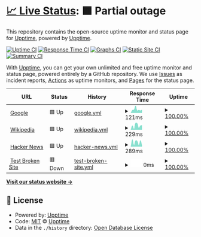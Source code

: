 # [📈 Live Status](https://status.rangeevents.xyz): <!--live status--> **🟧 Partial outage**

This repository contains the open-source uptime monitor and status page for [Upptime](https://upptime.js.org), powered by [Upptime](https://github.com/upptime/upptime).

[![Uptime CI](https://github.com/upptime/upptime/workflows/Uptime%20CI/badge.svg)](https://github.com/upptime/upptime/actions?query=workflow%3A%22Uptime+CI%22)
[![Response Time CI](https://github.com/upptime/upptime/workflows/Response%20Time%20CI/badge.svg)](https://github.com/upptime/upptime/actions?query=workflow%3A%22Response+Time+CI%22)
[![Graphs CI](https://github.com/upptime/upptime/workflows/Graphs%20CI/badge.svg)](https://github.com/upptime/upptime/actions?query=workflow%3A%22Graphs+CI%22)
[![Static Site CI](https://github.com/upptime/upptime/workflows/Static%20Site%20CI/badge.svg)](https://github.com/upptime/upptime/actions?query=workflow%3A%22Static+Site+CI%22)
[![Summary CI](https://github.com/upptime/upptime/workflows/Summary%20CI/badge.svg)](https://github.com/upptime/upptime/actions?query=workflow%3A%22Summary+CI%22)

With [Upptime](https://upptime.js.org), you can get your own unlimited and free uptime monitor and status page, powered entirely by a GitHub repository. We use [Issues](https://github.com/upptime/upptime/issues) as incident reports, [Actions](https://github.com/upptime/upptime/actions) as uptime monitors, and [Pages](https://status.rangeevents.xyz) for the status page.

<!--start: status pages-->
<!-- This summary is generated by Upptime (https://github.com/upptime/upptime) -->
<!-- Do not edit this manually, your changes will be overwritten -->
<!-- prettier-ignore -->
| URL | Status | History | Response Time | Uptime |
| --- | ------ | ------- | ------------- | ------ |
| <img alt="" src="https://favicons.githubusercontent.com/www.google.com" height="13"> [Google](https://www.google.com) | 🟩 Up | [google.yml](https://github.com/danielbParadocs/RangeEventsStatus2/commits/HEAD/history/google.yml) | <details><summary><img alt="Response time graph" src="./graphs/google/response-time-week.png" height="20"> 121ms</summary><br><a href="https://status.rangeevents.xyz/history/google"><img alt="Response time 89" src="https://img.shields.io/endpoint?url=https%3A%2F%2Fraw.githubusercontent.com%2FdanielbParadocs%2FRangeEventsStatus2%2FHEAD%2Fapi%2Fgoogle%2Fresponse-time.json"></a><br><a href="https://status.rangeevents.xyz/history/google"><img alt="24-hour response time 67" src="https://img.shields.io/endpoint?url=https%3A%2F%2Fraw.githubusercontent.com%2FdanielbParadocs%2FRangeEventsStatus2%2FHEAD%2Fapi%2Fgoogle%2Fresponse-time-day.json"></a><br><a href="https://status.rangeevents.xyz/history/google"><img alt="7-day response time 121" src="https://img.shields.io/endpoint?url=https%3A%2F%2Fraw.githubusercontent.com%2FdanielbParadocs%2FRangeEventsStatus2%2FHEAD%2Fapi%2Fgoogle%2Fresponse-time-week.json"></a><br><a href="https://status.rangeevents.xyz/history/google"><img alt="30-day response time 113" src="https://img.shields.io/endpoint?url=https%3A%2F%2Fraw.githubusercontent.com%2FdanielbParadocs%2FRangeEventsStatus2%2FHEAD%2Fapi%2Fgoogle%2Fresponse-time-month.json"></a><br><a href="https://status.rangeevents.xyz/history/google"><img alt="1-year response time 89" src="https://img.shields.io/endpoint?url=https%3A%2F%2Fraw.githubusercontent.com%2FdanielbParadocs%2FRangeEventsStatus2%2FHEAD%2Fapi%2Fgoogle%2Fresponse-time-year.json"></a></details> | <details><summary><a href="https://status.rangeevents.xyz/history/google">100.00%</a></summary><a href="https://status.rangeevents.xyz/history/google"><img alt="All-time uptime 100.00%" src="https://img.shields.io/endpoint?url=https%3A%2F%2Fraw.githubusercontent.com%2FdanielbParadocs%2FRangeEventsStatus2%2FHEAD%2Fapi%2Fgoogle%2Fuptime.json"></a><br><a href="https://status.rangeevents.xyz/history/google"><img alt="24-hour uptime 100.00%" src="https://img.shields.io/endpoint?url=https%3A%2F%2Fraw.githubusercontent.com%2FdanielbParadocs%2FRangeEventsStatus2%2FHEAD%2Fapi%2Fgoogle%2Fuptime-day.json"></a><br><a href="https://status.rangeevents.xyz/history/google"><img alt="7-day uptime 100.00%" src="https://img.shields.io/endpoint?url=https%3A%2F%2Fraw.githubusercontent.com%2FdanielbParadocs%2FRangeEventsStatus2%2FHEAD%2Fapi%2Fgoogle%2Fuptime-week.json"></a><br><a href="https://status.rangeevents.xyz/history/google"><img alt="30-day uptime 100.00%" src="https://img.shields.io/endpoint?url=https%3A%2F%2Fraw.githubusercontent.com%2FdanielbParadocs%2FRangeEventsStatus2%2FHEAD%2Fapi%2Fgoogle%2Fuptime-month.json"></a><br><a href="https://status.rangeevents.xyz/history/google"><img alt="1-year uptime 100.00%" src="https://img.shields.io/endpoint?url=https%3A%2F%2Fraw.githubusercontent.com%2FdanielbParadocs%2FRangeEventsStatus2%2FHEAD%2Fapi%2Fgoogle%2Fuptime-year.json"></a></details>
| <img alt="" src="https://favicons.githubusercontent.com/en.wikipedia.org" height="13"> [Wikipedia](https://en.wikipedia.org) | 🟩 Up | [wikipedia.yml](https://github.com/danielbParadocs/RangeEventsStatus2/commits/HEAD/history/wikipedia.yml) | <details><summary><img alt="Response time graph" src="./graphs/wikipedia/response-time-week.png" height="20"> 229ms</summary><br><a href="https://status.rangeevents.xyz/history/wikipedia"><img alt="Response time 193" src="https://img.shields.io/endpoint?url=https%3A%2F%2Fraw.githubusercontent.com%2FdanielbParadocs%2FRangeEventsStatus2%2FHEAD%2Fapi%2Fwikipedia%2Fresponse-time.json"></a><br><a href="https://status.rangeevents.xyz/history/wikipedia"><img alt="24-hour response time 359" src="https://img.shields.io/endpoint?url=https%3A%2F%2Fraw.githubusercontent.com%2FdanielbParadocs%2FRangeEventsStatus2%2FHEAD%2Fapi%2Fwikipedia%2Fresponse-time-day.json"></a><br><a href="https://status.rangeevents.xyz/history/wikipedia"><img alt="7-day response time 229" src="https://img.shields.io/endpoint?url=https%3A%2F%2Fraw.githubusercontent.com%2FdanielbParadocs%2FRangeEventsStatus2%2FHEAD%2Fapi%2Fwikipedia%2Fresponse-time-week.json"></a><br><a href="https://status.rangeevents.xyz/history/wikipedia"><img alt="30-day response time 186" src="https://img.shields.io/endpoint?url=https%3A%2F%2Fraw.githubusercontent.com%2FdanielbParadocs%2FRangeEventsStatus2%2FHEAD%2Fapi%2Fwikipedia%2Fresponse-time-month.json"></a><br><a href="https://status.rangeevents.xyz/history/wikipedia"><img alt="1-year response time 193" src="https://img.shields.io/endpoint?url=https%3A%2F%2Fraw.githubusercontent.com%2FdanielbParadocs%2FRangeEventsStatus2%2FHEAD%2Fapi%2Fwikipedia%2Fresponse-time-year.json"></a></details> | <details><summary><a href="https://status.rangeevents.xyz/history/wikipedia">100.00%</a></summary><a href="https://status.rangeevents.xyz/history/wikipedia"><img alt="All-time uptime 100.00%" src="https://img.shields.io/endpoint?url=https%3A%2F%2Fraw.githubusercontent.com%2FdanielbParadocs%2FRangeEventsStatus2%2FHEAD%2Fapi%2Fwikipedia%2Fuptime.json"></a><br><a href="https://status.rangeevents.xyz/history/wikipedia"><img alt="24-hour uptime 100.00%" src="https://img.shields.io/endpoint?url=https%3A%2F%2Fraw.githubusercontent.com%2FdanielbParadocs%2FRangeEventsStatus2%2FHEAD%2Fapi%2Fwikipedia%2Fuptime-day.json"></a><br><a href="https://status.rangeevents.xyz/history/wikipedia"><img alt="7-day uptime 100.00%" src="https://img.shields.io/endpoint?url=https%3A%2F%2Fraw.githubusercontent.com%2FdanielbParadocs%2FRangeEventsStatus2%2FHEAD%2Fapi%2Fwikipedia%2Fuptime-week.json"></a><br><a href="https://status.rangeevents.xyz/history/wikipedia"><img alt="30-day uptime 100.00%" src="https://img.shields.io/endpoint?url=https%3A%2F%2Fraw.githubusercontent.com%2FdanielbParadocs%2FRangeEventsStatus2%2FHEAD%2Fapi%2Fwikipedia%2Fuptime-month.json"></a><br><a href="https://status.rangeevents.xyz/history/wikipedia"><img alt="1-year uptime 99.99%" src="https://img.shields.io/endpoint?url=https%3A%2F%2Fraw.githubusercontent.com%2FdanielbParadocs%2FRangeEventsStatus2%2FHEAD%2Fapi%2Fwikipedia%2Fuptime-year.json"></a></details>
| <img alt="" src="https://favicons.githubusercontent.com/news.ycombinator.com" height="13"> [Hacker News](https://news.ycombinator.com) | 🟩 Up | [hacker-news.yml](https://github.com/danielbParadocs/RangeEventsStatus2/commits/HEAD/history/hacker-news.yml) | <details><summary><img alt="Response time graph" src="./graphs/hacker-news/response-time-week.png" height="20"> 289ms</summary><br><a href="https://status.rangeevents.xyz/history/hacker-news"><img alt="Response time 221" src="https://img.shields.io/endpoint?url=https%3A%2F%2Fraw.githubusercontent.com%2FdanielbParadocs%2FRangeEventsStatus2%2FHEAD%2Fapi%2Fhacker-news%2Fresponse-time.json"></a><br><a href="https://status.rangeevents.xyz/history/hacker-news"><img alt="24-hour response time 419" src="https://img.shields.io/endpoint?url=https%3A%2F%2Fraw.githubusercontent.com%2FdanielbParadocs%2FRangeEventsStatus2%2FHEAD%2Fapi%2Fhacker-news%2Fresponse-time-day.json"></a><br><a href="https://status.rangeevents.xyz/history/hacker-news"><img alt="7-day response time 289" src="https://img.shields.io/endpoint?url=https%3A%2F%2Fraw.githubusercontent.com%2FdanielbParadocs%2FRangeEventsStatus2%2FHEAD%2Fapi%2Fhacker-news%2Fresponse-time-week.json"></a><br><a href="https://status.rangeevents.xyz/history/hacker-news"><img alt="30-day response time 280" src="https://img.shields.io/endpoint?url=https%3A%2F%2Fraw.githubusercontent.com%2FdanielbParadocs%2FRangeEventsStatus2%2FHEAD%2Fapi%2Fhacker-news%2Fresponse-time-month.json"></a><br><a href="https://status.rangeevents.xyz/history/hacker-news"><img alt="1-year response time 221" src="https://img.shields.io/endpoint?url=https%3A%2F%2Fraw.githubusercontent.com%2FdanielbParadocs%2FRangeEventsStatus2%2FHEAD%2Fapi%2Fhacker-news%2Fresponse-time-year.json"></a></details> | <details><summary><a href="https://status.rangeevents.xyz/history/hacker-news">100.00%</a></summary><a href="https://status.rangeevents.xyz/history/hacker-news"><img alt="All-time uptime 99.95%" src="https://img.shields.io/endpoint?url=https%3A%2F%2Fraw.githubusercontent.com%2FdanielbParadocs%2FRangeEventsStatus2%2FHEAD%2Fapi%2Fhacker-news%2Fuptime.json"></a><br><a href="https://status.rangeevents.xyz/history/hacker-news"><img alt="24-hour uptime 100.00%" src="https://img.shields.io/endpoint?url=https%3A%2F%2Fraw.githubusercontent.com%2FdanielbParadocs%2FRangeEventsStatus2%2FHEAD%2Fapi%2Fhacker-news%2Fuptime-day.json"></a><br><a href="https://status.rangeevents.xyz/history/hacker-news"><img alt="7-day uptime 100.00%" src="https://img.shields.io/endpoint?url=https%3A%2F%2Fraw.githubusercontent.com%2FdanielbParadocs%2FRangeEventsStatus2%2FHEAD%2Fapi%2Fhacker-news%2Fuptime-week.json"></a><br><a href="https://status.rangeevents.xyz/history/hacker-news"><img alt="30-day uptime 100.00%" src="https://img.shields.io/endpoint?url=https%3A%2F%2Fraw.githubusercontent.com%2FdanielbParadocs%2FRangeEventsStatus2%2FHEAD%2Fapi%2Fhacker-news%2Fuptime-month.json"></a><br><a href="https://status.rangeevents.xyz/history/hacker-news"><img alt="1-year uptime 99.91%" src="https://img.shields.io/endpoint?url=https%3A%2F%2Fraw.githubusercontent.com%2FdanielbParadocs%2FRangeEventsStatus2%2FHEAD%2Fapi%2Fhacker-news%2Fuptime-year.json"></a></details>
| <img alt="" src="https://favicons.githubusercontent.com/thissitedoesnotexist.koj.co" height="13"> [Test Broken Site](https://thissitedoesnotexist.koj.co) | 🟥 Down | [test-broken-site.yml](https://github.com/danielbParadocs/RangeEventsStatus2/commits/HEAD/history/test-broken-site.yml) | <details><summary><img alt="Response time graph" src="./graphs/test-broken-site/response-time-week.png" height="20"> 0ms</summary><br><a href="https://status.rangeevents.xyz/history/test-broken-site"><img alt="Response time 0" src="https://img.shields.io/endpoint?url=https%3A%2F%2Fraw.githubusercontent.com%2FdanielbParadocs%2FRangeEventsStatus2%2FHEAD%2Fapi%2Ftest-broken-site%2Fresponse-time.json"></a><br><a href="https://status.rangeevents.xyz/history/test-broken-site"><img alt="24-hour response time 0" src="https://img.shields.io/endpoint?url=https%3A%2F%2Fraw.githubusercontent.com%2FdanielbParadocs%2FRangeEventsStatus2%2FHEAD%2Fapi%2Ftest-broken-site%2Fresponse-time-day.json"></a><br><a href="https://status.rangeevents.xyz/history/test-broken-site"><img alt="7-day response time 0" src="https://img.shields.io/endpoint?url=https%3A%2F%2Fraw.githubusercontent.com%2FdanielbParadocs%2FRangeEventsStatus2%2FHEAD%2Fapi%2Ftest-broken-site%2Fresponse-time-week.json"></a><br><a href="https://status.rangeevents.xyz/history/test-broken-site"><img alt="30-day response time 0" src="https://img.shields.io/endpoint?url=https%3A%2F%2Fraw.githubusercontent.com%2FdanielbParadocs%2FRangeEventsStatus2%2FHEAD%2Fapi%2Ftest-broken-site%2Fresponse-time-month.json"></a><br><a href="https://status.rangeevents.xyz/history/test-broken-site"><img alt="1-year response time 0" src="https://img.shields.io/endpoint?url=https%3A%2F%2Fraw.githubusercontent.com%2FdanielbParadocs%2FRangeEventsStatus2%2FHEAD%2Fapi%2Ftest-broken-site%2Fresponse-time-year.json"></a></details> | <details><summary><a href="https://status.rangeevents.xyz/history/test-broken-site">100.00%</a></summary><a href="https://status.rangeevents.xyz/history/test-broken-site"><img alt="All-time uptime 100.00%" src="https://img.shields.io/endpoint?url=https%3A%2F%2Fraw.githubusercontent.com%2FdanielbParadocs%2FRangeEventsStatus2%2FHEAD%2Fapi%2Ftest-broken-site%2Fuptime.json"></a><br><a href="https://status.rangeevents.xyz/history/test-broken-site"><img alt="24-hour uptime 100.00%" src="https://img.shields.io/endpoint?url=https%3A%2F%2Fraw.githubusercontent.com%2FdanielbParadocs%2FRangeEventsStatus2%2FHEAD%2Fapi%2Ftest-broken-site%2Fuptime-day.json"></a><br><a href="https://status.rangeevents.xyz/history/test-broken-site"><img alt="7-day uptime 100.00%" src="https://img.shields.io/endpoint?url=https%3A%2F%2Fraw.githubusercontent.com%2FdanielbParadocs%2FRangeEventsStatus2%2FHEAD%2Fapi%2Ftest-broken-site%2Fuptime-week.json"></a><br><a href="https://status.rangeevents.xyz/history/test-broken-site"><img alt="30-day uptime 100.00%" src="https://img.shields.io/endpoint?url=https%3A%2F%2Fraw.githubusercontent.com%2FdanielbParadocs%2FRangeEventsStatus2%2FHEAD%2Fapi%2Ftest-broken-site%2Fuptime-month.json"></a><br><a href="https://status.rangeevents.xyz/history/test-broken-site"><img alt="1-year uptime 100.00%" src="https://img.shields.io/endpoint?url=https%3A%2F%2Fraw.githubusercontent.com%2FdanielbParadocs%2FRangeEventsStatus2%2FHEAD%2Fapi%2Ftest-broken-site%2Fuptime-year.json"></a></details>

<!--end: status pages-->

[**Visit our status website →**](https://status.rangeevents.xyz)

## 📄 License

- Powered by: [Upptime](https://github.com/upptime/upptime)
- Code: [MIT](./LICENSE) © [Upptime](https://upptime.js.org)
- Data in the `./history` directory: [Open Database License](https://opendatacommons.org/licenses/odbl/1-0/)
